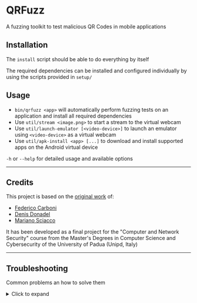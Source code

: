# QRFuzz

A fuzzing toolkit to test malicious QR Codes in mobile applications

## Installation

The `install` script should be able to do everything by itself

The required dependencies can be installed and configured individually by using the scripts provided in `setup/`

## Usage

- `bin/qrfuzz <app>` will automatically perform fuzzing tests on an application and install all required dependencies
- Use `util/stream <image.png>` to start a stream to the virtual webcam
- Use `util/launch-emulator [<video-device>]` to launch an emulator using `<video-device>` as a virtual webcam
- Use `util/apk-install <app> [...]` to download and install supported apps on the Android virtual device

`-h` or `--help` for detailed usage and available options

---

## Credits

This project is based on the [original work](https://github.com/spritz-group/QRFuzz) of:
- [Federico Carboni](https://github.com/Kero2375)
- [Denis Donadel](https://github.com/donadelden)
- [Mariano Sciacco](https://github.com/Maxelweb)

It has been developed as a final project for the "Computer and Network Security" course from the Master's Degrees in Computer Science and Cybersecurity of the University of Padua (Unipd, Italy)

---

## Troubleshooting

Common problems an how to solve them

<details>
<summary>Click to expand</summary>

### Environment

For the environment variables (`ANDROID_HOME`, `NVM_DIR`) you might need to play around a little with your system configuration

Be sure that your `~/.bashrc` gets called by scripts, i.e. there is nothing preventing it to be sourced by non-interactive shells. \
It would appear something like this:
```bash
[[ $- = *i* ]] || return
```

Also, when editing `~/.bash_profile` you will need to log out from your current session for the modifications to take effect (unless you are sourcing `~/.bash_profile` in your `~/.bashrc`). \
Additionally, mind that having a `~/.profile` could prevent `~/.bash_profile` to be sourced in some systems

### Emulator

If you want to perform a full reboot of the emulator you can launch it with

```bash
util/launch-emulator <video-device> -no-snapshot-load
```

If you want to wipe out every trace of the emulator you can reinstall it with

```bash
rm -rf ~/.android/avd/qrfuzz*
setup/android-sdk
```

</details>
